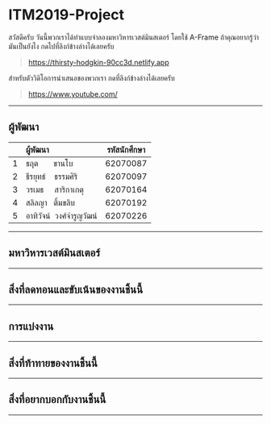 # ITM2019-Project
สวัสดีครับ วันนี้พวกเราได้ทำแบบจำลองมหาวิหารเวสต์มินสเตอร์ โดยใช้ A-Frame ถ้าคุณอยากรู้ว่ามันเป็นยังไง กดไปที่ลิงก์ข้างล่างได้เลยครับ

<!-- > https://tarit.in.th/westminster_abbey/ -->

> https://thirsty-hodgkin-90cc3d.netlify.app


สำหรับตัววิดิโอการนำเสนอของพวกเรา กดที่ลิงก์ข้างล่างได้เลยครับ
> https://www.youtube.com/

---

## ผู้พัฒนา
|| ผู้พัฒนา | รหัสนักศึกษา |
|-|:-----|:----------:|
| 1 | ธฤต &nbsp;&nbsp;&nbsp;&nbsp;&nbsp;&nbsp;ขานโบ | 62070087 |
| 2 | ธีรยุทธ์ &nbsp;&nbsp;&nbsp;ธรรมศิริ | 62070097 |
| 3 | วรเมธ &nbsp;&nbsp;&nbsp;&nbsp;สาริกาเกตุ | 62070164 |
| 4 | สลิลญา &nbsp;&nbsp;ติ้มขลิบ | 62070192 |
| 5 | อาทิวัจน์ &nbsp;วงศ์จำรูญวัฒน์  | 62070226 |
---


## มหาวิหารเวสต์มินสเตอร์

---


## สิ่งที่ลดทอนและขับเน้นของงานชิ้นนี้
---


## การแบ่งงาน

---


## สิ่งที่ท้าทายของงานชิ้นนี้

---


## สิ่งที่อยากบอกกับงานชิ้นนี้

---
